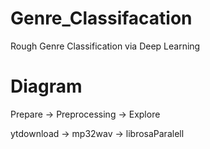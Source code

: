 # Genre_Classifacation
Rough Genre Classification via Deep Learning 


# Diagram

Prepare -> Preprocessing -> Explore 


ytdownload -> mp32wav -> librosaParalell

